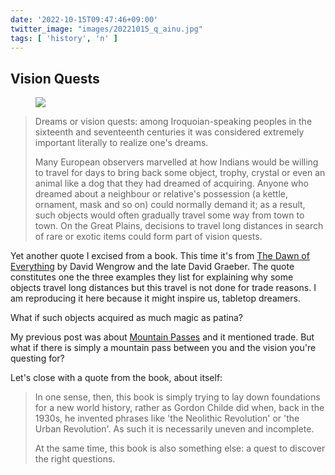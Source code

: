 ```yaml
---
date: '2022-10-15T09:47:46+09:00'
twitter_image: "images/20221015_q_ainu.jpg"
tags: [ 'history', 'n' ]
---
```


## Vision Quests

<figure class="right largestt" title="Gennady Pavlishin — Artist and Ethnographer">
<a href="https://twitter.com/yiihya/status/1496267058308390915"><img src="images/20221015_fareast.jpg" loading="lazy" /></a>
<figcaption>
</figcaption>
</figure>

> Dreams or vision quests: among Iroquoian-speaking peoples in the sixteenth and seventeenth centuries it was considered extremely important literally to realize one's dreams.
>
> Many European observers marvelled at how Indians would be willing to travel for days to bring back some object, trophy, crystal or even an animal like a dog that they had dreamed of acquiring. Anyone who dreamed about a neighbour or relative's possession (a kettle, ornament, mask and so on) could normally demand it; as a result, such objects would often gradually travel some way from town to town. On the Great Plains, decisions to travel long distances in search of rare or exotic items could form part of vision quests.

Yet another quote I excised from a book. This time it's from [The Dawn of Everything](https://en.wikipedia.org/wiki/The_Dawn_of_Everything) by David Wengrow and the late David Graeber. The quote constitutes one the three examples they list for explaining why some objects travel long distances but this travel is not done for trade reasons. I am reproducing it here because it might inspire us, tabletop dreamers.

What if such objects acquired as much magic as patina?

My previous post was about [Mountain Passes](20221013.html?t=Mountain_Pass) and it mentioned trade. But what if there is simply a mountain pass between you and the vision you're questing for?

Let's close with a quote from the book, about itself:

> In one sense, then, this book is simply trying to lay down foundations for a new world history, rather as Gordon Childe did when, back in the 1930s, he invented phrases like 'the Neolithic Revolution' or 'the Urban Revolution'. As such it is necessarily uneven and incomplete.
>
> At the same time, this book is also something else: a quest to discover the right questions.



<!-- 20 7 -->

